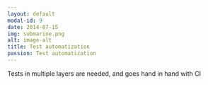 ```yaml
---
layout: default
modal-id: 9
date: 2014-07-15
img: submarine.png
alt: image-alt
title: Test automatization
passion: Test automatization
---
```

Tests in multiple layers are needed, and goes hand in hand with CI
